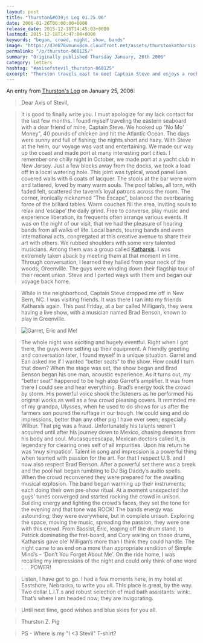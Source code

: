 ```yaml
---
layout: post
title: "Thurston&#039;s Log 01.25.06"
date: 2006-01-26T06:00:00+0000
release_date: 2015-12-18T14:45:03+0000
lastmod: 2015-12-18T14:47:04+0000
keywords: "began, crowd, night, show, bands"
image: "https://d3e878vmunx8cm.cloudfront.net/assets/thurstonkatharsis.jpg"
permalink: "/p/thurston-060125/"
summary: "Originally published Thursday January, 26th 2006"
category: letters
hashtag: "#axisofstevil_thurston-060125"
excerpt: "Thurston travels east to meet Captain Steve and enjoys a rock show along the way."
---
```


An entry from [Thurston's Log](/p/thurston) on January 25, 2006:

> Dear Axis of Stevil,

> It is good to finally write you. I must apologize for my lack contact for the last few months. I found myself traveling the eastern seaboard with a dear friend of mine, Captain Steve. We hooked up “No Mo' Money”, 40 pounds of chicken and hit the Atlantic Ocean. The days were sunny and full of fishing; the nights short and hazy. With Steve at the helm, our voyage was vast and entertaining. We made our way up the coast and made port at many interesting port cities. I remember one chilly night in October, we made port at a yacht club in New Jersey. Just a few blocks away from the docks, we took a load off in a local watering hole. This joint was typical, wood panel luan covered walls with 6 coats of lacquer. The stools at the bar were worn and tattered, loved by many warm souls. The pool tables, all torn, with faded felt, scattered the tavern’s loyal patrons across the room. The corner, ironically nicknamed “The Escape”, balanced the overbearing force of the billiard tables. Warm couches fill the area, inviting souls to relax and ‘escape’ the daily grind. Free to converse, play music and experience liberation, its frequents often arrange various events. It was on the night of our visit, that we had the pleasure of hearing bands from all walks of life. Local bands, touring bands and even international acts, congregated at this creative avenue to share their art with others. We rubbed shoulders with some very talented musicians. Among them was a group called [Katharsis](https://web.archive.org/web/20060816074108/http://www.katharsisrock.com/index.htm). I was extremely taken aback by meeting them at that moment in time. Through conversation, I learned they hailed from your neck of the woods; Greenville. The guys were winding down their flagship tour of their recent union. Steve and I parted ways with them and began our voyage back home.

> While in the neighborhood, Captain Steve dropped me off in New Bern, NC. I was visiting friends. It was there I ran into my friends Katharsis again. This past Friday, at a bar called Milligan’s, they were having a live show, with a musician named Brad Benson, known to play in Greenville.

> ![Garret, Eric and Me!](https://d3e878vmunx8cm.cloudfront.net/assets/thurstonkatharsis.jpg)

> The whole night was exciting and hugely eventful. Right when I got there, the guys were setting up their equipment. A friendly greeting and conversation later, I found myself in a unique situation. Garret and Ean asked me if I wanted “better seats” to the show. How could I turn that down? When the stage was set, the show began and Brad Benson began his one man, acoustic experience. As it turns out, my “better seat” happened to be high atop Garret’s amplifier. It was from there I could see and hear everything. Brad’s energy took the crowd by storm. His powerful voice shook the listeners as he performed his original works as well as a few crowd pleasing covers. It reminded me of my grandpa, Ulysses, when he used to do shows for us after the farmers son poured the ruffage in our trough. He could sing and do impressions, better than any other pig I have ever seen; especially Wilbur. That pig was a fraud. Unfortunately his talents weren’t acquired until after his journey down to Mexico, chasing demons from his body and soul. Mucasqueescapa, Mexican doctors called it, is legendary for clearing ones self of all impurities. Upon his return he was ‘muy simpatico’. Talent in song and impression is a powerful thing when teamed with passion for the art. For that I respect U.B. and I now also respect Brad Benson. After a powerful set there was a break and the pool hall began rumbling to DJ Big Daddy’s audio spells. When the crowd reconvened they were prepared for the awaiting musical explosion.
The band began warming up their instruments; each doing their own pre-show ritual. At a moment unexpected the guys’ tunes converged and started rocking the crowd in unison. Building energy and lighting the crowd’s faces, they set the tone for the evening and that tone was ROCK! The bands energy was astounding; they were everywhere, but in complete unison. Exploring the space, moving the music, spreading the passion, they were one with this crowd. From Bassist, Eric, leaping off the drum stand, to Patrick dominating the fret-board, and Cory wailing on those drums, Katharsis gave ole’ Milligan’s more than I think they could handle. The night came to an end on a more than appropriate rendition of Simple Mind’s – ‘Don’t You Forget About Me’. On the ride home, I was recalling my impressions of the night and could only think of one word . . . POWER!

> Listen, I have got to go. I had a few moments here, in my hotel at Eastshore, Nebraska, to write you all. This place is great, by the way. Two dollar L.I.T.s and robust selection of mud bath assistants: wink:. That’s where I am headed now; they are invigorating.

> Until next time, good wishes and blue skies for you all.

> Thurston Z. Pig

> PS - Where is my "I <3 Stevil" T-shirt?
